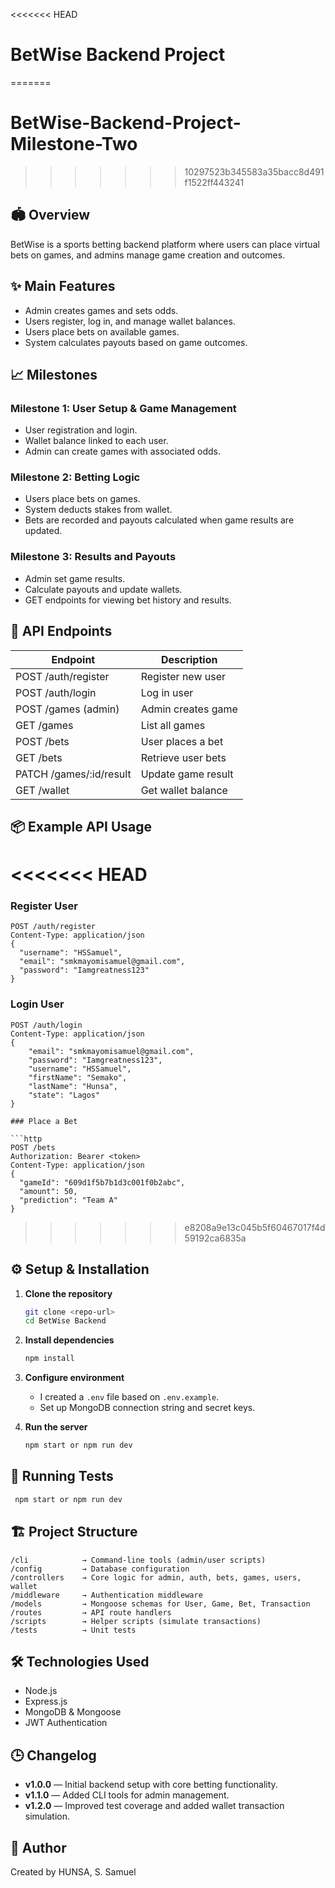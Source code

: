 <<<<<<< HEAD

# BetWise Backend Project

=======

# BetWise-Backend-Project-Milestone-Two

> > > > > > > 10297523b345583a35bacc8d491f1522ff443241

## 🏟️ Overview

BetWise is a sports betting backend platform where users can place virtual bets on games, and admins manage game creation and outcomes.

## ✨ Main Features

- Admin creates games and sets odds.
- Users register, log in, and manage wallet balances.
- Users place bets on available games.
- System calculates payouts based on game outcomes.

## 📈 Milestones

### Milestone 1: User Setup & Game Management

- User registration and login.
- Wallet balance linked to each user.
- Admin can create games with associated odds.

### Milestone 2: Betting Logic

- Users place bets on games.
- System deducts stakes from wallet.
- Bets are recorded and payouts calculated when game results are updated.

### Milestone 3: Results and Payouts

- Admin set game results.
- Calculate payouts and update wallets.
- GET endpoints for viewing bet history and results.

## 🔌 API Endpoints

| Endpoint                 | Description        |
| ------------------------ | ------------------ |
| POST /auth/register      | Register new user  |
| POST /auth/login         | Log in user        |
| POST /games (admin)      | Admin creates game |
| GET /games               | List all games     |
| POST /bets               | User places a bet  |
| GET /bets                | Retrieve user bets |
| PATCH /games/\:id/result | Update game result |
| GET /wallet              | Get wallet balance |

## 📦 Example API Usage

<<<<<<< HEAD
=======
### Register User

```http
POST /auth/register
Content-Type: application/json
{
  "username": "HSSamuel",
  "email": "smkmayomisamuel@gmail.com",
  "password": "Iamgreatness123"
}
```

### Login User

```http
POST /auth/login
Content-Type: application/json
{
    "email": "smkmayomisamuel@gmail.com", 
    "password": "Iamgreatness123",  
    "username": "HSSamuel",  
    "firstName": "Semako",   
    "lastName": "Hunsa",     
    "state": "Lagos"      
}

### Place a Bet

```http
POST /bets
Authorization: Bearer <token>
Content-Type: application/json
{
  "gameId": "609d1f5b7b1d3c001f0b2abc",
  "amount": 50,
  "prediction": "Team A"
}
```

>>>>>>> e8208a9e13c045b5f60467017f4d59192ca6835a
## ⚙️ Setup & Installation

1. **Clone the repository**

   ```bash
   git clone <repo-url>
   cd BetWise Backend
   ```

2. **Install dependencies**

   ```bash
   npm install
   ```

3. **Configure environment**

   - I created a `.env` file based on `.env.example`.
   - Set up MongoDB connection string and secret keys.

4. **Run the server**

   ```bash
   npm start or npm run dev
   ```

## 🧪 Running Tests

```bash
 npm start or npm run dev
```
## 🏗️ Project Structure

```
/cli            → Command-line tools (admin/user scripts)
/config         → Database configuration
/controllers    → Core logic for admin, auth, bets, games, users, wallet
/middleware     → Authentication middleware
/models         → Mongoose schemas for User, Game, Bet, Transaction
/routes         → API route handlers
/scripts        → Helper scripts (simulate transactions)
/tests          → Unit tests
```

## 🛠️ Technologies Used

- Node.js
- Express.js
- MongoDB & Mongoose
- JWT Authentication

## 🕒 Changelog

- **v1.0.0** — Initial backend setup with core betting functionality.
- **v1.1.0** — Added CLI tools for admin management.
- **v1.2.0** — Improved test coverage and added wallet transaction simulation.

## 📄 Author

Created by HUNSA, S. Samuel

